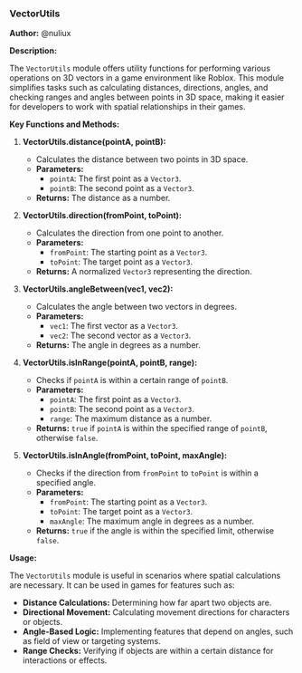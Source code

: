 ### VectorUtils

**Author:** @nuliux

**Description:**

The `VectorUtils` module offers utility functions for performing various operations on 3D vectors in a game environment like Roblox. This module simplifies tasks such as calculating distances, directions, angles, and checking ranges and angles between points in 3D space, making it easier for developers to work with spatial relationships in their games.

**Key Functions and Methods:**

1. **VectorUtils.distance(pointA, pointB):**
   - Calculates the distance between two points in 3D space.
   - **Parameters:**
     - `pointA`: The first point as a `Vector3`.
     - `pointB`: The second point as a `Vector3`.
   - **Returns:** The distance as a number.

2. **VectorUtils.direction(fromPoint, toPoint):**
   - Calculates the direction from one point to another.
   - **Parameters:**
     - `fromPoint`: The starting point as a `Vector3`.
     - `toPoint`: The target point as a `Vector3`.
   - **Returns:** A normalized `Vector3` representing the direction.

3. **VectorUtils.angleBetween(vec1, vec2):**
   - Calculates the angle between two vectors in degrees.
   - **Parameters:**
     - `vec1`: The first vector as a `Vector3`.
     - `vec2`: The second vector as a `Vector3`.
   - **Returns:** The angle in degrees as a number.

4. **VectorUtils.isInRange(pointA, pointB, range):**
   - Checks if `pointA` is within a certain range of `pointB`.
   - **Parameters:**
     - `pointA`: The first point as a `Vector3`.
     - `pointB`: The second point as a `Vector3`.
     - `range`: The maximum distance as a number.
   - **Returns:** `true` if `pointA` is within the specified range of `pointB`, otherwise `false`.

5. **VectorUtils.isInAngle(fromPoint, toPoint, maxAngle):**
   - Checks if the direction from `fromPoint` to `toPoint` is within a specified angle.
   - **Parameters:**
     - `fromPoint`: The starting point as a `Vector3`.
     - `toPoint`: The target point as a `Vector3`.
     - `maxAngle`: The maximum angle in degrees as a number.
   - **Returns:** `true` if the angle is within the specified limit, otherwise `false`.

**Usage:**

The `VectorUtils` module is useful in scenarios where spatial calculations are necessary. It can be used in games for features such as:

- **Distance Calculations:** Determining how far apart two objects are.
- **Directional Movement:** Calculating movement directions for characters or objects.
- **Angle-Based Logic:** Implementing features that depend on angles, such as field of view or targeting systems.
- **Range Checks:** Verifying if objects are within a certain distance for interactions or effects.